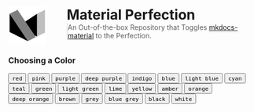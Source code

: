 <style>
 .container {
  display: flex;
  flex-wrap: wrap;
  width: 100%;     
  height: auto;
  align-items: flex-start;
  justify-content: flex-start;
 }

 .combined img {
  height: auto;
  width: 5.5em;
  max-height: 100%;
  max-width: calc(30% - 3em);    
  margin-right: 3em;
  object-fit: contain;
 }

 .content {
  flex: 1;
 }

 @media screen and (min-width: 800px) {
  .combined img {
   max-width: none;
  }
 }

 .combined h1, blockquote {
  margin: 0;
  padding: 0;
 }
</style>

<div class="container combined">
  <img
    class="filtered"
    src="logo.png"
    alt="Material Perfection"
   />
  <div class="content">
    <h1>Material Perfection</h1>
    <blockquote>
    An Out-of-the-box Repository that Toggles <a href="https://github.com/squidfunk/mkdocs-material">mkdocs-material</a> to the Perfection.
  </blockquote>
  </div>
</div>

### Choosing a Color

<div class="mdx-switch">
  <button data-md-color-primary="red"><code>red</code></button>
  <button data-md-color-primary="pink"><code>pink</code></button>
  <button data-md-color-primary="purple"><code>purple</code></button>
  <button data-md-color-primary="deep-purple"><code>deep purple</code></button>
  <button data-md-color-primary="indigo"><code>indigo</code></button>
  <button data-md-color-primary="blue"><code>blue</code></button>
  <button data-md-color-primary="light-blue"><code>light blue</code></button>
  <button data-md-color-primary="cyan"><code>cyan</code></button>
  <button data-md-color-primary="teal"><code>teal</code></button>
  <button data-md-color-primary="green"><code>green</code></button>
  <button data-md-color-primary="light-green"><code>light green</code></button>
  <button data-md-color-primary="lime"><code>lime</code></button>
  <button data-md-color-primary="yellow"><code>yellow</code></button>
  <button data-md-color-primary="amber"><code>amber</code></button>
  <button data-md-color-primary="orange"><code>orange</code></button>
  <button data-md-color-primary="deep-orange"><code>deep orange</code></button>
  <button data-md-color-primary="brown"><code>brown</code></button>
  <button data-md-color-primary="grey"><code>grey</code></button>
  <button data-md-color-primary="blue-grey"><code>blue grey</code></button>
  <button data-md-color-primary="black"><code>black</code></button>
  <button data-md-color-primary="white"><code>white</code></button>
</div>

<script>
  var buttons = document.querySelectorAll("button[data-md-color-primary]")
  buttons.forEach(function(button) {
    button.addEventListener("click", function() {
      var attr = this.getAttribute("data-md-color-primary")
      document.body.setAttribute("data-md-color-primary", attr)
      var name = document.querySelector("#__code_1 code span.l")
      name.textContent = attr.replace("-", " ")
    })
  })
</script>

